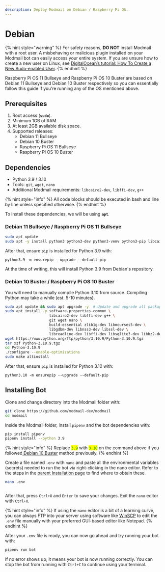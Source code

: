 ```yaml
---
description: Deploy Modmail on Debian / Raspberry Pi OS.
---
```


# Debian

{% hint style="warning" %}
For safety reasons, **DO NOT** install Modmail with a root user. A misbehaving or malicious plugin installed on your Modmail bot can easily access your entire system. If you are unsure how to create a new user on Linux, see [DigitalOcean’s tutorial: How To Create a New Sudo-enabled User](https://www.digitalocean.com/community/tutorials/how-to-create-a-new-sudo-enabled-user-on-ubuntu-20-04-quickstart).
{% endhint %}

Raspberry Pi OS 11 Bullseye and Raspberry Pi OS 10 Buster are based on Debian 11 Bullseye and Debian 10 Buster respectively so you can essentially follow this guide if you're running any of the OS mentioned above.

## Prerequisites

1. Root access (**`sudo`**).
2. Minimum 1GB of RAM
3. At least 2GB available disk space.
4. Supported releases:&#x20;
   * Debian 11 Bullseye
   * Debian 10 Buster
   * Raspberry Pi OS 11 Bullseye
   * Raspberry Pi OS 10 Buster

## Dependencies

* Python 3.9 / 3.10
* Tools: `git`, `wget`, `nano`
* Additional Modmail requirements: `libcairo2-dev`, `libffi-dev`, `g++`

{% hint style="info" %}
All code blocks should be executed in bash and line by line unless specified otherwise.
{% endhint %}

To install these dependencies, we will be using **`apt`**.

### **Debian 11 Bullseye /** Raspberry Pi OS 11 Bullseye

```bash
sudo apt update
sudo apt -y install python3 python3-dev python3-venv python3-pip libcairo2-dev libffi-dev g++ git wget nano
```

After that, ensure `pip` is installed for Python 3.9 with:

```
python3.9 -m ensurepip --upgrade --default-pip
```

At the time of writing, this will install Python 3.9 from Debian's repository.

### **Debian 10 Buster /** Raspberry Pi OS 10 Buster

You will need to manually compile Python 3.10 from source. Compiling Python may take a while (est. 5-10 minutes).

```bash
sudo apt update && sudo apt upgrade -y  # Update and upgrade all packages
sudo apt install -y software-properties-common \
                    libcairo2-dev libffi-dev g++ \
                    git wget nano \
                    build-essential zlib1g-dev libncurses5-dev \
                    libgdbm-dev libnss3-dev libssl-dev \
                    libreadline-dev libffi-dev libsqlite3-dev libbz2-dev
wget https://www.python.org/ftp/python/3.10.9/Python-3.10.9.tgz
tar xzf Python-3.10.9.tgz
cd Python-3.10.9
./configure --enable-optimizations 
sudo make altinstall
```

After that, ensure `pip` is installed for Python 3.10 with:

```
python3.10 -m ensurepip --upgrade --default-pip
```

## Installing Bot

Clone and change directory into the Modmail folder with:

```bash
git clone https://github.com/modmail-dev/modmail
cd modmail
```

Inside the Modmail folder, Install `pipenv` and the bot dependencies with:&#x20;

```bash
pip install pipenv
pipenv install --python 3.9
```

{% hint style="info" %}
Replace <mark style="color:green;">`3.9`</mark> with <mark style="color:green;">`3.10`</mark> on the command above if you followed[ Debian 10 Buster](debian.md#debian-10-buster-raspberry-pi-os-10-buster) method previously.
{% endhint %}

Create a file named `.env` with `nano` and paste all the environmental variables (secrets) needed to run the bot via right-clicking in the nano editor. Refer to the steps in the [parent Installation page](../#preparing-your-environmental-variables) to find where to obtain these.

```bash
nano .env
```

<figure><img src="../../.gitbook/assets/image (6).png" alt=""><figcaption></figcaption></figure>

After that, press `Ctrl+O` and `Enter` to save your changes. Exit the `nano` editor with `Ctrl+X`.

{% hint style="info" %}
If using the `nano` editor is a bit of a learning curve, you can always FTP into your server using software like [WinSCP](https://winscp.net/eng/index.php) to edit the `.env` file manually with your preferred GUI-based editor like Notepad.
{% endhint %}

After your `.env` file is ready, you can now go ahead and try running your bot with:

```bash
pipenv run bot
```

If no error shows up, it means your bot is now running correctly. You can stop the bot from running with `Ctrl+C` to continue using your terminal.
